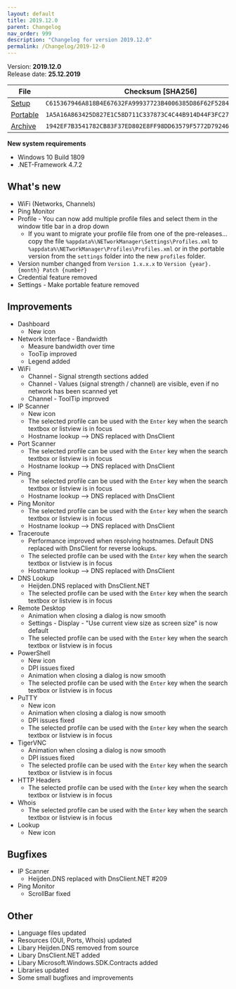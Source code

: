 ```yaml
---
layout: default
title: 2019.12.0
parent: Changelog
nav_order: 999
description: "Changelog for version 2019.12.0"
permalink: /Changelog/2019-12-0
---
```


Version: **2019.12.0** <br />
Release date: **25.12.2019**

| File                                                                                                                         | Checksum [SHA256]                                                  |
| ---------------------------------------------------------------------------------------------------------------------------- | ------------------------------------------------------------------ |
| [Setup](https://github.com/BornToBeRoot/NETworkManager/releases/download/2019.12.0/NETworkManager_2019.12.0_Setup.exe)       | `C615367946A818B4E67632FA99937723B4006385D86F62F52842709DC35CBA1F` |
| [Portable](https://github.com/BornToBeRoot/NETworkManager/releases/download/2019.12.0/NETworkManager_2019.12.0_Portable.zip) | `1A5A16A863425D827E1C58D711C337873C4C44B914D44F3FC27E327043597078` |
| [Archive](https://github.com/BornToBeRoot/NETworkManager/releases/download/2019.12.0/NETworkManager_2019.12.0_Archive.zip)   | `1942EF7B3541782CB83F37ED802E8FF98DD63579F5772D792462EACF82BE7E72` |

**New system requirements**

- Windows 10 Build 1809
- .NET-Framework 4.7.2

## What's new

- WiFi (Networks, Channels)
- Ping Monitor
- Profile - You can now add multiple profile files and select them in the window title bar in a drop down
  - If you want to migrate your profile file from one of the pre-releases... copy the file `%appdata%\NETworkManager\Settings\Profiles.xml` to `%appdata%\NETworkManager\Profiles\Profiles.xml` or in the portable version from the `settings` folder into the new `profiles` folder.
- Version number changed from `Version 1.x.x.x` to `Version {year}.{month} Patch {number}`
- Credential feature removed
- Settings - Make portable feature removed

## Improvements

- Dashboard
  - New icon
- Network Interface - Bandwidth
  - Measure bandwidth over time
  - TooTip improved
  - Legend added
- WiFi
  - Channel - Signal strength sections added
  - Channel - Values (signal strength / channel) are visible, even if no network has been scanned yet
  - Channel - ToolTip improved
- IP Scanner
  - New icon
  - The selected profile can be used with the `Enter` key when the search textbox or listview is in focus
  - Hostname lookup --> DNS replaced with DnsClient
- Port Scanner
  - The selected profile can be used with the `Enter` key when the search textbox or listview is in focus
  - Hostname lookup --> DNS replaced with DnsClient
- Ping
  - The selected profile can be used with the `Enter` key when the search textbox or listview is in focus
  - Hostname lookup --> DNS replaced with DnsClient
- Ping Monitor
  - The selected profile can be used with the `Enter` key when the search textbox or listview is in focus
  - Hostname lookup --> DNS replaced with DnsClient
- Traceroute
  - Performance improved when resolving hostnames. Default DNS replaced with DnsClient for reverse lookups.
  - The selected profile can be used with the `Enter` key when the search textbox or listview is in focus
  - Hostname lookup --> DNS replaced with DnsClient
- DNS Lookup
  - Heijden.DNS replaced with DnsClient.NET
  - The selected profile can be used with the `Enter` key when the search textbox or listview is in focus
- Remote Desktop
  - Animation when closing a dialog is now smooth
  - Settings - Display - "Use current view size as screen size" is now default
  - The selected profile can be used with the `Enter` key when the search textbox or listview is in focus
- PowerShell
  - New icon
  - DPI issues fixed
  - Animation when closing a dialog is now smooth
  - The selected profile can be used with the `Enter` key when the search textbox or listview is in focus
- PuTTY
  - New icon
  - Animation when closing a dialog is now smooth
  - DPI issues fixed
  - The selected profile can be used with the `Enter` key when the search textbox or listview is in focus
- TigerVNC
  - Animation when closing a dialog is now smooth
  - DPI issues fixed
  - The selected profile can be used with the `Enter` key when the search textbox or listview is in focus
- HTTP Headers
  - The selected profile can be used with the `Enter` key when the search textbox or listview is in focus
- Whois
  - The selected profile can be used with the `Enter` key when the search textbox or listview is in focus
- Lookup
  - New icon

## Bugfixes

- IP Scanner
  - Heijden.DNS replaced with DnsClient.NET #209
- Ping Monitor
  - ScrollBar fixed

## Other

- Language files updated
- Resources (OUI, Ports, Whois) updated
- Libary Heijden.DNS removed from source
- Libary DnsClient.NET added
- Libary Microsoft.Windows.SDK.Contracts added
- Libraries updated
- Some small bugfixes and improvements

